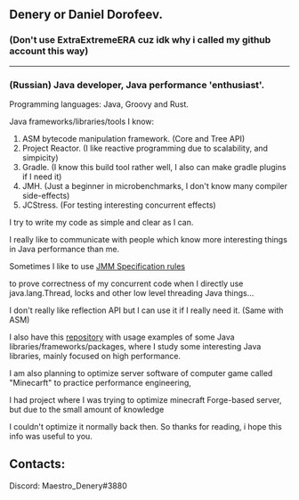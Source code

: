 ## Denery or Daniel Dorofeev.
### (Don't use ExtraExtremeERA cuz idk why i called my github account this way)
------
### (Russian) Java developer, Java performance 'enthusiast'.

Programming languages: Java, Groovy and Rust.

Java frameworks/libraries/tools I know: 
1. ASM bytecode manipulation framework. (Core and Tree API)
2. Project Reactor. (I like reactive programming due to scalability, and simpicity)
3. Gradle. (I know this build tool rather well, I also can make gradle plugins if I need it)
4. JMH. (Just a beginner in microbenchmarks, I don't know many compiler side-effects)
5. JCStress. (For testing interesting concurrent effects)

I try to write my code as simple and clear as I can.

I really like to communicate with people which know more interesting things in Java performance than me.

Sometimes I like to use [JMM Specification rules](https://docs.oracle.com/javase/specs/jls/se17/html/jls-17.html) 

to prove correctness of my concurrent code when I directly use java.lang.Thread, locks and other low level threading Java things...

I don't really like reflection API but I can use it if I really need it. (Same with ASM)

I also have this [repository](https://github.com/ExtraExtremeERA/TestJava) with usage examples of some Java libraries/frameworks/packages, where I study some interesting Java libraries, mainly focused on high performance.

I am also planning to optimize server software of computer game called "Minecarft" to practice performance engineering,

I had project where I was trying to optimize minecraft Forge-based server, but due to the small amount of knowledge 

I couldn't optimize it normally back then. So thanks for reading, i hope this info was useful to you.

Contacts:
------
Discord: Maestro_Denery#3880
